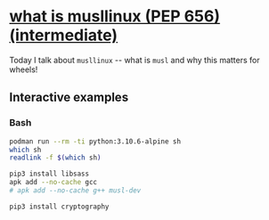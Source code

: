 # [what is musllinux (PEP 656) (intermediate)](https://youtu.be/QAbveJB5kk8)

Today I talk about `musllinux` -- what is `musl` and why this matters for wheels!

## Interactive examples

### Bash

```bash
podman run --rm -ti python:3.10.6-alpine sh
which sh
readlink -f $(which sh)

pip3 install libsass
apk add --no-cache gcc
# apk add --no-cache g++ musl-dev

pip3 install cryptography
```

